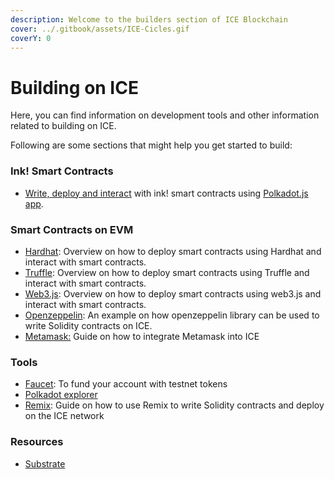 ```yaml
---
description: Welcome to the builders section of ICE Blockchain
cover: ../.gitbook/assets/ICE-Cicles.gif
coverY: 0
---
```


# Building on ICE

Here, you can find information on development tools and other information related to building on ICE.

Following are some sections that might help you get started to build:

### Ink! Smart Contracts

* [Write, deploy and interact](ink-smart-contracts/create-and-deploy-ink-smart-contract.md) with ink! smart contracts using [Polkadot.js app](https://polkadot.js.org/apps).

### Smart Contracts on EVM

* [Hardhat](evm-and-solidity-smart-contracts/using-hardhat/): Overview on how to deploy smart contracts using Hardhat and interact with smart contracts.
* [Truffle](evm-and-solidity-smart-contracts/using-truffle/): Overview on how to deploy smart contracts using Truffle and interact with smart contracts.
* [Web3.js](evm-and-solidity-smart-contracts/using-web3.js/): Overview on how to deploy smart contracts using web3.js and interact with smart contracts.
* [Openzeppelin](evm-and-solidity-smart-contracts/using-hardhat/): An example on how openzeppelin library can be used to write Solidity contracts on ICE.
* [Metamask:](broken-reference) Guide on how to integrate Metamask into ICE

### Tools

* [Faucet](../ice-details/faucet.md): To fund your account with testnet tokens
* [Polkadot explorer](broken-reference)
* [Remix](evm-and-solidity-smart-contracts/using-remix/): Guide on how to use Remix to write Solidity contracts and deploy on the ICE network

### Resources

* [Substrate](https://docs.substrate.io/v3/getting-started/overview/)&#x20;

